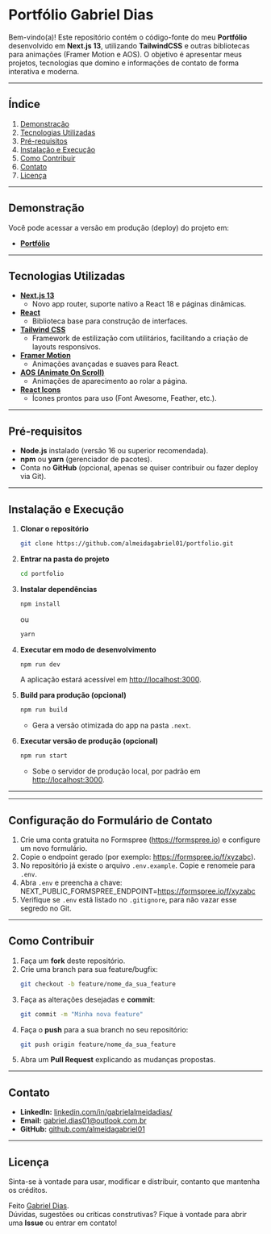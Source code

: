 # Portfólio Gabriel Dias

Bem-vindo(a)! Este repositório contém o código-fonte do meu **Portfólio** desenvolvido em **Next.js 13**, utilizando **TailwindCSS** e outras bibliotecas para animações (Framer Motion e AOS). O objetivo é apresentar meus projetos, tecnologias que domino e informações de contato de forma interativa e moderna.

---

## Índice
1. [Demonstração](#demonstração)
2. [Tecnologias Utilizadas](#tecnologias-utilizadas)
3. [Pré-requisitos](#pré-requisitos)
4. [Instalação e Execução](#instalação-e-execução)
5. [Como Contribuir](#como-contribuir)
6. [Contato](#contato)
7. [Licença](#licença)

---

## Demonstração
Você pode acessar a versão em produção (deploy) do projeto em:
- **[Portfólio](https://portfolio-almeidagabriel01s-projects.vercel.app/)**

---

## Tecnologias Utilizadas
- **[Next.js 13](https://nextjs.org/)**  
  - Novo app router, suporte nativo a React 18 e páginas dinâmicas.
- **[React](https://reactjs.org/)**
  - Biblioteca base para construção de interfaces.
- **[Tailwind CSS](https://tailwindcss.com/)**
  - Framework de estilização com utilitários, facilitando a criação de layouts responsivos.
- **[Framer Motion](https://www.framer.com/motion/)**
  - Animações avançadas e suaves para React.
- **[AOS (Animate On Scroll)](https://michalsnik.github.io/aos/)**
  - Animações de aparecimento ao rolar a página.
- **[React Icons](https://react-icons.github.io/react-icons/)**
  - Ícones prontos para uso (Font Awesome, Feather, etc.).

---

## Pré-requisitos
- **Node.js** instalado (versão 16 ou superior recomendada).
- **npm** ou **yarn** (gerenciador de pacotes).
- Conta no **GitHub** (opcional, apenas se quiser contribuir ou fazer deploy via Git).

---

## Instalação e Execução

1. **Clonar o repositório**  
   ```bash
   git clone https://github.com/almeidagabriel01/portfolio.git
   ```

2. **Entrar na pasta do projeto**  
   ```bash
   cd portfolio
   ```

3. **Instalar dependências**  
   ```bash
   npm install
   ```
   ou
   ```bash
   yarn
   ```

4. **Executar em modo de desenvolvimento**  
   ```bash
   npm run dev
   ```
   A aplicação estará acessível em [http://localhost:3000](http://localhost:3000).

5. **Build para produção (opcional)**  
   ```bash
   npm run build
   ```
   - Gera a versão otimizada do app na pasta `.next`.

6. **Executar versão de produção (opcional)**  
   ```bash
   npm run start
   ```
   - Sobe o servidor de produção local, por padrão em [http://localhost:3000](http://localhost:3000).

---

---
## Configuração do Formulário de Contato

1. Crie uma conta gratuita no Formspree (https://formspree.io) e configure um novo formulário.  
2. Copie o endpoint gerado (por exemplo: https://formspree.io/f/xyzabc).  
3. No repositório já existe o arquivo `.env.example`. Copie e renomeie para `.env`.
4. Abra `.env` e preencha a chave:
   NEXT_PUBLIC_FORMSPREE_ENDPOINT=https://formspree.io/f/xyzabc  
5. Verifique se `.env` está listado no `.gitignore`, para não vazar esse segredo no Git.

---

## Como Contribuir

1. Faça um **fork** deste repositório.
2. Crie uma branch para sua feature/bugfix:
   ```bash
   git checkout -b feature/nome_da_sua_feature
   ```
3. Faça as alterações desejadas e **commit**:
   ```bash
   git commit -m "Minha nova feature"
   ```
4. Faça o **push** para a sua branch no seu repositório:
   ```bash
   git push origin feature/nome_da_sua_feature
   ```
5. Abra um **Pull Request** explicando as mudanças propostas.

---

## Contato
- **LinkedIn:** [linkedin.com/in/gabrielalmeidadias/](https://www.linkedin.com/in/gabrielalmeidadias/)
- **Email:** gabriel.dias01@outlook.com.br
- **GitHub:** [github.com/almeidagabriel01](https://github.com/almeidagabriel01)

---

## Licença
Sinta-se à vontade para usar, modificar e distribuir, contanto que mantenha os créditos.

Feito [Gabriel Dias](https://github.com/almeidagabriel01).  
Dúvidas, sugestões ou críticas construtivas? Fique à vontade para abrir uma **Issue** ou entrar em contato!